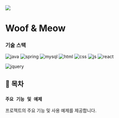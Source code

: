 <img src="https://capsule-render.vercel.app/api?type=waving&color=BDBDC8&height=150&section=header" />

# Woof & Meow

### 기술 스택
![java](https://img.shields.io/badge/Java-ED8B00?style=for-the-badge&logo=openjdk&logoColor=white)
![spring](https://img.shields.io/badge/Spring-6DB33F?style=for-the-badge&logo=spring&logoColor=white)
![mysql](https://img.shields.io/badge/MySQL-00000F?style=for-the-badge&logo=mysql&logoColor=white)
![html](https://img.shields.io/badge/HTML-239120?style=for-the-badge&logo=html5&logoColor=white)
![css](https://img.shields.io/badge/CSS-239120?&style=for-the-badge&logo=css3&logoColor=white)
![js](https://img.shields.io/badge/JavaScript-F7DF1E?style=for-the-badge&logo=JavaScript&logoColor=white)
![react](https://img.shields.io/badge/React-20232A?style=for-the-badge&logo=react&logoColor=61DAFB)

![jquery](https://img.shields.io/badge/jQuery-0769AD?style=for-the-badge&logo=jquery&logoColor=white)

## **📗 목차**

### `주요 기능 및 예제`
프로젝트의 주요 기능 및 사용 예제를 제공합니다.

